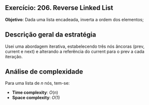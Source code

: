 ## Exercício: 206. Reverse Linked List
**Objetivo**: Dada uma lista encadeada, inverta a ordem dos elementos;

## Descrição geral da estratégia
Usei uma abordagem iterativa, estabelecendo três nós âncoras (prev, current e next) e alterando a referência do current para o prev a cada iteração. 

## Análise de complexidade
Para uma lista de $n$ nós, tem-se:
- **Time complexity**: $O(n)$
- **Space complexity**: $O(1)$